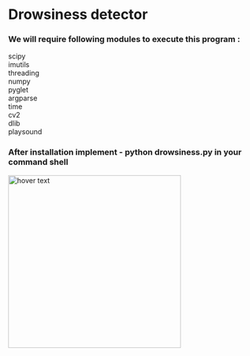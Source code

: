 # Drowsiness detector
### We will require following modules to execute this program : 
scipy  
imutils  
threading  
numpy  
pyglet  
argparse  
time  
cv2  
dlib  
playsound  

### After installation implement - python drowsiness.py in your command shell

<img src="go3.png" width="350" title="hover text">
